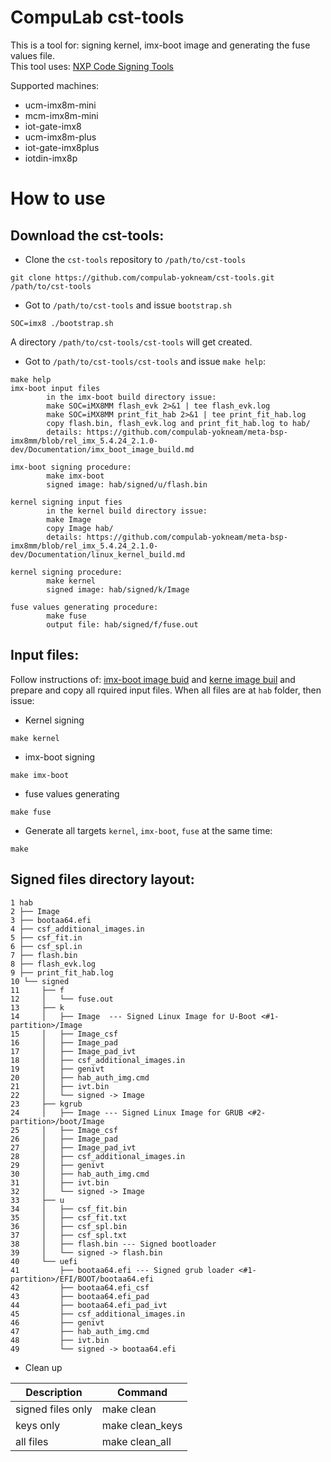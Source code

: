 # CompuLab cst-tools

This is a tool for: signing kernel, imx-boot image and generating the fuse values file.
<br>
This tool uses: [NXP Code Signing Tools](https://www.nxp.com/webapp/Download?colCode=IMX_CST_TOOL_NEW)

Supported machines:
* ucm-imx8m-mini
* mcm-imx8m-mini
* iot-gate-imx8
* ucm-imx8m-plus
* iot-gate-imx8plus
* iotdin-imx8p

# How to use

## Download the cst-tools:
* Clone the `cst-tools` repository to `/path/to/cst-tools`
```
git clone https://github.com/compulab-yokneam/cst-tools.git /path/to/cst-tools
```
* Got to `/path/to/cst-tools` and issue `bootstrap.sh`
```
SOC=imx8 ./bootstrap.sh
```
A directory `/path/to/cst-tools/cst-tools` will get created.

* Got to `/path/to/cst-tools/cst-tools` and issue `make help`:
```
make help
imx-boot input files
        in the imx-boot build directory issue:
        make SOC=iMX8MM flash_evk 2>&1 | tee flash_evk.log
        make SOC=iMX8MM print_fit_hab 2>&1 | tee print_fit_hab.log
        copy flash.bin, flash_evk.log and print_fit_hab.log to hab/
        details: https://github.com/compulab-yokneam/meta-bsp-imx8mm/blob/rel_imx_5.4.24_2.1.0-dev/Documentation/imx_boot_image_build.md

imx-boot signing procedure:
        make imx-boot
        signed image: hab/signed/u/flash.bin

kernel signing input fies
        in the kernel build directory issue:
        make Image
        copy Image hab/
        details: https://github.com/compulab-yokneam/meta-bsp-imx8mm/blob/rel_imx_5.4.24_2.1.0-dev/Documentation/linux_kernel_build.md

kernel signing procedure:
        make kernel
        signed image: hab/signed/k/Image

fuse values generating procedure:
        make fuse
        output file: hab/signed/f/fuse.out
```

## Input files:
Follow instructions of: [imx-boot image buid](https://github.com/compulab-yokneam/meta-bsp-imx8mm/blob/rel_imx_5.4.24_2.1.0-dev/Documentation/imx_boot_image_build.md) and [kerne image buil](https://github.com/compulab-yokneam/meta-bsp-imx8mm/blob/rel_imx_5.4.24_2.1.0-dev/Documentation/linux_kernel_build.md)
and prepare and copy all rquired input files. When all files are at `hab` folder, then issue:

* Kernel signing
```
make kernel
```

* imx-boot signing
```
make imx-boot
```

* fuse values generating
```
make fuse
```

* Generate all targets `kernel`, `imx-boot`, `fuse` at the same time:
```
make
```

## Signed files directory layout:
```
1 hab
2 ├── Image
3 ├── bootaa64.efi
4 ├── csf_additional_images.in
5 ├── csf_fit.in
6 ├── csf_spl.in
7 ├── flash.bin
8 ├── flash_evk.log
9 ├── print_fit_hab.log
10 └── signed
11     ├── f
12     │   └── fuse.out
13     ├── k
14     │   ├── Image  --- Signed Linux Image for U-Boot <#1-partition>/Image
15     │   ├── Image_csf
16     │   ├── Image_pad
17     │   ├── Image_pad_ivt
18     │   ├── csf_additional_images.in
19     │   ├── genivt
20     │   ├── hab_auth_img.cmd
21     │   ├── ivt.bin
22     │   └── signed -> Image
23     ├── kgrub
24     │   ├── Image --- Signed Linux Image for GRUB <#2-partition>/boot/Image
25     │   ├── Image_csf
26     │   ├── Image_pad
27     │   ├── Image_pad_ivt
28     │   ├── csf_additional_images.in
29     │   ├── genivt
30     │   ├── hab_auth_img.cmd
31     │   ├── ivt.bin
32     │   └── signed -> Image
33     ├── u
34     │   ├── csf_fit.bin
35     │   ├── csf_fit.txt
36     │   ├── csf_spl.bin
37     │   ├── csf_spl.txt
38     │   ├── flash.bin --- Signed bootloader
39     │   └── signed -> flash.bin
40     └── uefi
41         ├── bootaa64.efi --- Signed grub loader <#1-partition>/EFI/BOOT/bootaa64.efi
42         ├── bootaa64.efi_csf
43         ├── bootaa64.efi_pad
44         ├── bootaa64.efi_pad_ivt
45         ├── csf_additional_images.in
46         ├── genivt
47         ├── hab_auth_img.cmd
48         ├── ivt.bin
49         └── signed -> bootaa64.efi
```

* Clean up

|Description|Command|
|---|---|
| signed files only |make clean|
| keys only |make clean_keys|
| all files |make clean_all|
